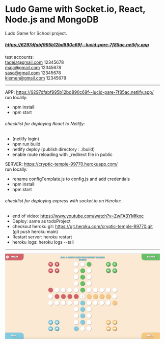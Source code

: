 # Ludo Game with Socket.io, React, Node.js and MongoDB

Ludo Game for School project.

##### https://6297dfabf995b12bd890c69f--lucid-pare-7f85ac.netlify.app

test accounts:<br />
tadeja@gmail.com 12345678<br />
maja@gmail.com 12345678<br />
saso@gmail.com 12345678<br />
klemen@gmail.com 12345678<br />

<hr/>

APP: https://6297dfabf995b12bd890c69f--lucid-pare-7f85ac.netlify.app/
<br />
run locally:
- npm install
- npm start

###### checklist for deploying React to Netlify:
- (netlify login)
- npm run build
- netlify deploy (publish directory : ./build)
- enable route reloading with _redirect file in public

SERVER: https://cryptic-temple-99770.herokuapp.com/
<br />
run locally: 
- rename configTemplate.js to config.js and add credentials
- npm install
- npm start

###### checklist for deploying express with socket.io on Heroku:
- end of video: https://www.youtube.com/watch?v=ZwFA3YMfkoc
- Deploy: same as todoProject 
- checkout heroku git: https://git.heroku.com/cryptic-temple-99770.git (git push heroku main)
- Restart server: heroku restart
- heroku logs: heroku logs --tail

<hr/>

<img src="https://github.com/Kersic/LudoGame/blob/master/gameScreenshot.png" width="600">

